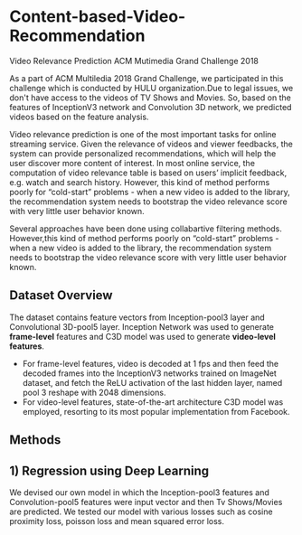 # Content-based-Video-Recommendation
Video Relevance Prediction ACM Mutimedia Grand Challenge 2018

   As a part of ACM Multiledia 2018 Grand Challenge, we participated in this challenge which is conducted by HULU organization.Due to legal issues, we don't have access to the videos of TV Shows and Movies. So, based on the features of InceptionV3 network and Convolution 3D network, we predicted videos based on the feature analysis.

   Video relevance prediction is one of the most important tasks for online streaming service. Given the relevance of videos
and viewer feedbacks, the system can provide personalized recommendations, which will help the user discover more
content of interest. In most online service, the computation of video relevance table is based on users’ implicit feedback,
e.g. watch and search history. However, this kind of method performs poorly for “cold-start” problems - when a new video
is added to the library, the recommendation system needs to bootstrap the video relevance score with very little user
behavior known.

   Several approaches have been done using collabartive filtering methods. However,this kind of method performs poorly on “cold-start” problems - when a new video is added to the library, the recommendation system needs to bootstrap the video relevance score with very little user behavior known.     

## Dataset Overview
   The dataset contains feature vectors from Inception-pool3 layer and Convolutional 3D-pool5 layer. Inception Network was used to generate **frame-level** features and C3D model was used to generate **video-level features**. 
   * For frame-level features, video is decoded at 1 fps and then feed the decoded frames into the InceptionV3 networks trained on ImageNet dataset, and fetch the ReLU activation of the last hidden layer, named pool 3 reshape with 2048 dimensions. 
   * For video-level features, state-of-the-art architecture C3D model was employed, resorting to its most popular implementation from Facebook.



## Methods

## 1) Regression using Deep Learning
We devised our own model in which the Inception-pool3 features and Convolution-pool5 features were input vector and then Tv Shows/Movies are predicted. We tested our model with various losses such as cosine proximity loss, poisson loss and mean squared error loss.

